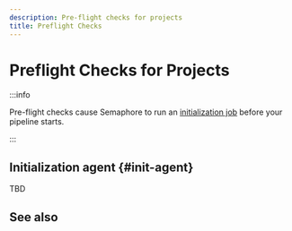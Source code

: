 ```yaml
---
description: Pre-flight checks for projects
title: Preflight Checks
---
```


# Preflight Checks for Projects

:::info

Pre-flight checks cause Semaphore to run an [initialization job](./pipelines#init-job) before your pipeline starts.

:::

## Initialization agent {#init-agent}

TBD

## See also